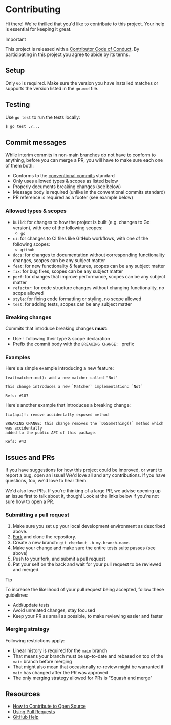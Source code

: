 # Contributing

Hi there! We're thrilled that you'd like to contribute to this project. Your help is essential for keeping it great.

> [!IMPORTANT]
> This project is released with a [Contributor Code of Conduct](CODE_OF_CONDUCT.md). By participating in this project
> you agree to abide by its terms.

## Setup

Only `Go` is required. Make sure the version you have installed matches or supports the version listed in the `go.mod` file.

## Testing

Use `go test` to run the tests locally:

```bash
$ go test ./...
```

## Commit messages

While interim commits in non-main branches do not have to conform to anything, before you can merge a PR, you will have to make sure each one of them both:

- Conforms to the [conventional commits](https://www.conventionalcommits.org/en/v1.0.0/) standard
- Only uses allowed types & scopes as listed below
- Properly documents breaking changes (see below)
- Message body is required (unlike in the conventional commits standard)
- PR reference is required as a footer (see example below)

### Allowed types & scopes

- `build`: for changes to how the project is built (e.g. changes to Go version), with one of the following scopes:
  - `go`
- `ci`: for changes to CI files like GitHub workflows, with one of the following scopes:
  - `github`
- `docs`: for changes to documentation without corresponding functionality changes, scopes can be any subject matter
- `feat`: for new functionality & features, scopes can be any subject matter
- `fix`: for bug fixes, scopes can be any subject matter
- `perf`: for changes that improve performance, scopes can be any subject matter
- `refactor`: for code structure changes without changing functionality, no scope allowed
- `style`: for fixing code formatting or styling, no scope allowed
- `test`: for adding tests, scopes can be any subject matter

### Breaking changes

Commits that introduce breaking changes **must**:

- Use `!` following their type & scope declaration
- Prefix the commit body with the `BREAKING CHANGE: ` prefix

### Examples

Here's a simple example introducing a new feature:

```
feat(matcher:not): add a new matcher called "Not"

This change introduces a new `Matcher` implementation: `Not`

Refs: #187
```

Here's another example that introduces a breaking change:

```
fix(api)!: remove accidentally exposed method

BREAKING CHANGE: this change removes the `DoSomething()` method which was accidentally
added to the public API of this package.

Refs: #43
```

## Issues and PRs

If you have suggestions for how this project could be improved, or want to report a bug, open an issue! We'd love all and any contributions. If you have questions, too, we'd love to hear them.

We'd also love PRs. If you're thinking of a large PR, we advise opening up an issue first to talk about it, though! Look at the links below if you're not sure how to open a PR.

### Submitting a pull request

1. Make sure you set up your local development environment as described above.
2. [Fork](https://github.com/arikkfir/command/fork) and clone the repository.
3. Create a new branch: `git checkout -b my-branch-name`.
4. Make your change and make sure the entire tests suite passes (see above)
5. Push to your fork, and submit a pull request
6. Pat your self on the back and wait for your pull request to be reviewed and merged.

> [!TIP]
> To increase the likelihood of your pull request being accepted, follow these guidelines:
> - Add/update tests
> - Avoid unrelated changes, stay focused
> - Keep your PR as small as possible, to make reviewing easier and faster

### Merging strategy

Following restrictions apply:

- Linear history is required for the `main` branch
- That means your branch must be up-to-date and rebased on top of the `main` branch before merging
- That might also mean that occasionally re-review might be warranted if `main` has changed after the PR was approved
- The only merging strategy allowed for PRs is "Squash and merge"

## Resources

- [How to Contribute to Open Source](https://opensource.guide/how-to-contribute/)
- [Using Pull Requests](https://help.github.com/articles/about-pull-requests/)
- [GitHub Help](https://help.github.com)
